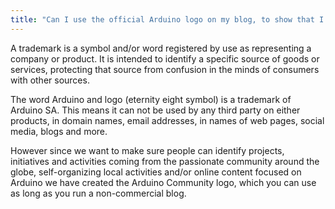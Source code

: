```yaml
---
title: "Can I use the official Arduino logo on my blog, to show that I am part of the Arduino Community?"
---
```


A trademark is a symbol and/or word registered by use as representing a company or product. It is intended to identify a specific source of goods or services, protecting that source from confusion in the minds of consumers with other sources.

The word Arduino and logo (eternity eight symbol) is a trademark of Arduino SA. This means it can not be used by any third party on either products, in domain names, email addresses, in names of web pages, social media, blogs and more.

However since we want to make sure people can identify projects, initiatives and activities coming from the passionate community around the globe, self-organizing local activities and/or online content focused on Arduino we have created the Arduino Community logo, which you can use as long as you run a non-commercial blog.
